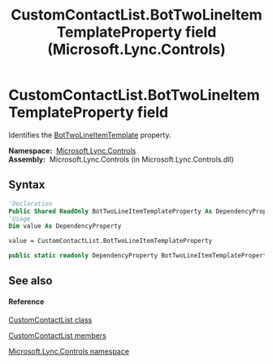 ﻿---
title: CustomContactList.BotTwoLineItemTemplateProperty field (Microsoft.Lync.Controls)
TOCTitle: BotTwoLineItemTemplateProperty field
ms:assetid: F:Microsoft.Lync.Controls.CustomContactList.BotTwoLineItemTemplateProperty_DI_3_UC_OCS14MrefLyncWPF
ms:mtpsurl: https://msdn.microsoft.com/en-us/library/microsoft.lync.controls.customcontactlist.bottwolineitemtemplateproperty_di_3_uc_ocs14mreflyncwpf(v=office.15)
ms:contentKeyID: 48590624
ms.date: 07/28/2014
mtps_version: v=office.15
f1_keywords:
- Microsoft.Lync.Controls.CustomContactList.BotTwoLineItemTemplateProperty
dev_langs:
- CSharp
- JScript
- VB
- other
---

# CustomContactList.BotTwoLineItemTemplateProperty field

Identifies the [BotTwoLineItemTemplate](customcontactlist-bottwolineitemtemplate-property-microsoft-lync-controls_1.md) property.

**Namespace:**  [Microsoft.Lync.Controls](microsoft-lync-controls-namespace_1.md)  
**Assembly:**  Microsoft.Lync.Controls (in Microsoft.Lync.Controls.dll)

## Syntax

``` vb
'Declaration
Public Shared ReadOnly BotTwoLineItemTemplateProperty As DependencyProperty
'Usage
Dim value As DependencyProperty

value = CustomContactList.BotTwoLineItemTemplateProperty
```

``` csharp
public static readonly DependencyProperty BotTwoLineItemTemplateProperty
```

## See also

#### Reference

[CustomContactList class](customcontactlist-class-microsoft-lync-controls_1.md)

[CustomContactList members](customcontactlist-members-microsoft-lync-controls_1.md)

[Microsoft.Lync.Controls namespace](microsoft-lync-controls-namespace_1.md)

